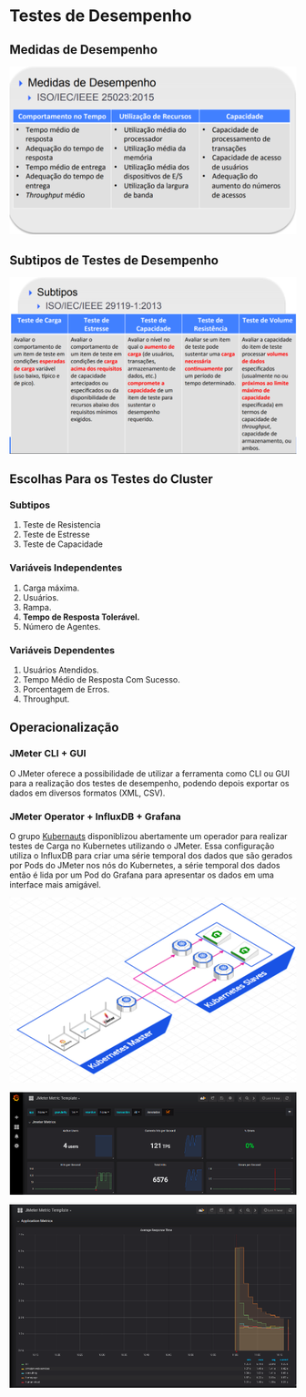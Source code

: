 # Testes de Desempenho

## Medidas de Desempenho

![Medidas_de_Desempenho](uploads/6d82010c4d920cf1c5221c0e6ea73f64/Medidas_de_Desempenho.png)

## Subtipos de Testes de Desempenho

![Subtipos](uploads/f976ced675a806b7b56e8083ddf207a3/Subtipos.png)


## Escolhas Para os Testes do Cluster

### Subtipos

1.  Teste de Resistencia
2.  Teste de Estresse
3.  Teste de Capacidade


### Variáveis Independentes

1.  Carga máxima.
2.  Usuários.
3.  Rampa.
4.  **Tempo de Resposta Tolerável.**
5.  Número de Agentes. 


### Variáveis Dependentes

1. Usuários Atendidos.
2. Tempo Médio de Resposta Com Sucesso.
3. Porcentagem de Erros.
4. Throughput.


## Operacionalização

### JMeter CLI + GUI

O JMeter oferece a possibilidade de utilizar a ferramenta como CLI ou GUI para a realização dos testes de desempenho, podendo depois exportar os dados em diversos formatos (XML, CSV).



### JMeter Operator + InfluxDB + Grafana

O grupo [Kubernauts](https://github.com/kubernauts) disponiblizou abertamente um operador para realizar testes de Carga no Kubernetes utilizando o JMeter. Essa configuração utiliza o InfluxDB para criar uma série temporal dos dados que são gerados por Pods do JMeter nos nós do Kubernetes, a série temporal dos dados então é lida por um Pod do Grafana para apresentar os dados em uma interface mais amigável.


![test-architecture](uploads/8265d421282aa74682842ad0889afcdf/test-architecture.jpg)

![grafana1](uploads/39c98572515556240067a8a8d0e6843b/grafana1.png)

![grafana2](uploads/b7dee97082c03e550520e2004fd60926/grafana2.png)










